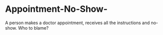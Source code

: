 # Appointment-No-Show-
A person makes a doctor appointment, receives all the instructions and no-show. Who to blame?
